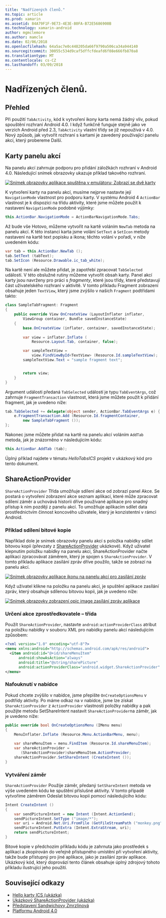 ```yaml
---
title: "Nadřízených členů."
ms.topic: article
ms.prod: xamarin
ms.assetid: 84A79F1F-9E73-4E3E-80FA-B72E5686900B
ms.technology: xamarin-android
author: mgmclemore
ms.author: mamcle
ms.date: 02/06/2018
ms.openlocfilehash: 64a5ac7e0c448205da66f9790a506ca34a944140
ms.sourcegitcommit: 30055c534d9caf5dffcfdeafd6f08e666fb870a8
ms.translationtype: MT
ms.contentlocale: cs-CZ
ms.lasthandoff: 03/09/2018
---
```

# <a name="actionbar"></a>Nadřízených členů.


## <a name="overview"></a>Přehled

Při použití `TabActivity`, kód k vytvoření ikony karta nemá žádný vliv, pokud spouštění rozhraní Android 4.0. I když funkčně funguje stejně jako ve verzích Android před 2.3, `TabActivity` vlastní třídy se již nepoužívá v 4.0. Nový způsob, jak vytvořit rozhraní s kartami je zavedený používající panelu akcí, který probereme Další.


## <a name="action-bar-tabs"></a>Karty panelu akcí

Na panelu akcí zahrnuje podporu pro přidání záložkách rozhraní v Android 4.0.
Následující snímek obrazovky ukazuje příklad takového rozhraní.

[![Snímek obrazovky aplikace spuštěna v emulátoru; Zobrazí se dvě karty](action-bar-images/25-actionbartabs.png)](action-bar-images/25-actionbartabs.png#lightbox)

K vytvoření karty na panelu akcí, musíme nejprve nastavte její `NavigationMode` vlastnost pro podporu karty. V systému Android 4 `ActionBar` vlastnost je k dispozici na třídu aktivity, které jsme můžete použít k nastavení `NavigationMode` podobné výjimky:

```csharp
this.ActionBar.NavigationMode = ActionBarNavigationMode.Tabs;
```

Až bude vše Hotovo, můžeme vytvořit na kartě voláním `NewTab` metoda na panelu akcí. K této instanci karta jsme volání `SetText` a `SetIcon` metody nastavení na kartě text popisku a ikona; těchto volání v pořadí, v níže uvedeném kódu:

```csharp
var tab = this.ActionBar.NewTab ();
tab.SetText (tabText);
tab.SetIcon (Resource.Drawable.ic_tab_white);
```

Na kartě není ale můžete přidat, je zapotřebí zpracovat `TabSelected` událostí. V této obslužné rutiny můžeme vytvořit obsah karty. Panel akcí karty jsou navrženy pro práci s *fragmenty*, které jsou třídy, které představují část uživatelského rozhraní v aktivitě. V tomto příkladu Fragment zobrazení obsahuje jeden `TextView`, který jsme zvýšilo v našich `Fragment` podtřídami takto:

```csharp
class SampleTabFragment: Fragment
{           
    public override View OnCreateView (LayoutInflater inflater,
        ViewGroup container, Bundle savedInstanceState)
    {
        base.OnCreateView (inflater, container, savedInstanceState);
       
        var view = inflater.Inflate (
            Resource.Layout.Tab, container, false);

        var sampleTextView =
            view.FindViewById<TextView> (Resource.Id.sampleTextView);            
        sampleTextView.Text = "sample fragment text";


        return view;
    }
}
```

Argument události předaná `TabSelected` událostí je typu `TabEventArgs`, což zahrnuje `FragmentTransaction` vlastnost, která jsme můžete použít k přidání fragment, jak je uvedeno níže:

```csharp
tab.TabSelected += delegate(object sender, ActionBar.TabEventArgs e) {             
    e.FragmentTransaction.Add (Resource.Id.fragmentContainer,
        new SampleTabFragment ());
};
```

Nakonec jsme můžete přidat na kartě na panelu akcí voláním `AddTab` metoda, jak je znázorněno v následujícím kódu:

```csharp
this.ActionBar.AddTab (tab);
```

Úplný příklad najdete v tématu *HelloTabsICS* projekt v ukázkový kód pro tento dokument.


## <a name="shareactionprovider"></a>ShareActionProvider

`ShareActionProvider` Třída umožňuje sdílení akce od zobrazí panel Akce. Se postará o vytvoření zobrazení akce seznam aplikací, které může zpracovat sdílení záměr a uchovává historii dříve používané aplikace pro snadný přístup k nim později z panelu akcí. To umožňuje aplikacím sdílet data prostřednictvím činnost koncového uživatele, který je konzistentní v rámci Android.


### <a name="image-sharing-example"></a>Příklad sdílení bitové kopie

Například dole je snímek obrazovky panelu akcí s položka nabídky sdílet bitovou kopii (převzaty z [ShareActionProvider](https://developer.xamarin.com/samples/monodroid/ShareActionProviderDemo/) ukázkové). Když uživatel klepnutím položku nabídky na panelu akcí, ShareActionProvider načte aplikaci zpracovávat záměrem, který je spojen s `ShareActionProvider`. V tomto příkladu aplikace zasílání zpráv dříve použilo, takže se zobrazí na panelu akcí.

[![Snímek obrazovky aplikace ikonu na panelu akcí pro zasílání zpráv](action-bar-images/09-shareactionprovider.png)](action-bar-images/09-shareactionprovider.png#lightbox)


Když uživatel klikne na položku na panelu akcí, je spuštění aplikace zasílání zpráv, který obsahuje sdílenou bitovou kopii, jak je uvedeno níže:

[![Snímek obrazovky zobrazení opic image zasílání zpráv aplikace](action-bar-images/10-messagewithimage.png)](action-bar-images/10-messagewithimage.png#lightbox)


### <a name="specifying-the-action-provider-class"></a>Určení akce zprostředkovatele – třída

Použít `ShareActionProvider`, nastavte `android:actionProviderClass` atribut na položku nabídky v souboru XML pro nabídky panelu akcí následujícím způsobem:

```xml
<?xml version="1.0" encoding="utf-8"?>
<menu xmlns:android="http://schemas.android.com/apk/res/android">
  <item android:id="@+id/shareMenuItem"
      android:showAsAction="always"
      android:title="@string/sharePicture"
      android:actionProviderClass="android.widget.ShareActionProvider" />
</menu>
```


### <a name="inflating-the-menu"></a>Nafouknutí v nabídce

Pokud chcete zvýšilo v nabídce, jsme přepište `OnCreateOptionsMenu` v podtřídy aktivity. Po máme odkaz na v nabídce, jsme lze získat `ShareActionProvider` z `ActionProvider` vlastnosti položky nabídky a pak použijte metodu SetShareIntent nastavit `ShareActionProvider`na záměr, jak je uvedeno níže:

```csharp
public override bool OnCreateOptionsMenu (IMenu menu)
{
    MenuInflater.Inflate (Resource.Menu.ActionBarMenu, menu);       
           
    var shareMenuItem = menu.FindItem (Resource.Id.shareMenuItem);           
    var shareActionProvider =
       (ShareActionProvider)shareMenuItem.ActionProvider;
    shareActionProvider.SetShareIntent (CreateIntent ());
}
```


### <a name="creating-the-intent"></a>Vytváření záměr

`ShareActionProvider` Použije záměr, předaný `SetShareIntent` metoda ve výše uvedeném kódu ke spuštění příslušné aktivity. V tomto případě vytvoříme záměrem Odeslat bitovou kopii pomocí následujícího kódu:

```csharp
Intent CreateIntent ()
{  
    var sendPictureIntent = new Intent (Intent.ActionSend);
    sendPictureIntent.SetType ("image/*");
    var uri = Android.Net.Uri.FromFile (GetFileStreamPath ("monkey.png"));          
    sendPictureIntent.PutExtra (Intent.ExtraStream, uri);
    return sendPictureIntent;
}
```

Bitové kopie v předchozím příkladu kódu je zahrnuta jako prostředek s aplikací a zkopírován do veřejně přístupného umístění při vytvoření aktivity, takže bude přístupný pro jiné aplikace, jako je zasílání zpráv aplikace. Ukázkový kód, který doprovází tento článek obsahuje úplný zdrojový tohoto příkladu ilustrující jeho použití.



## <a name="related-links"></a>Související odkazy

- [Hello karty ICS (ukázka)](https://developer.xamarin.com/samples/HelloTabsICS/)
- [Ukázkový ShareActionProvider (ukázka)](https://developer.xamarin.com/samples/monodroid/ShareActionProviderDemo/)
- [Představení Sandwichovy Zmrzlinová](http://www.android.com/about/ice-cream-sandwich/)
- [Platformu Android 4.0](http://developer.android.com/sdk/android-4.0.html)
